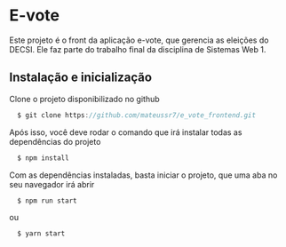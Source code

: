 # E-vote

Este projeto é o front da aplicação e-vote, que gerencia as eleições do DECSI. Ele faz parte do trabalho final da disciplina de Sistemas Web 1.


## Instalação e inicialização

Clone o projeto disponibilizado no github

```Typescript
  $ git clone https://github.com/mateussr7/e_vote_frontend.git
```

Após isso, você deve rodar o comando que irá instalar todas as dependências do projeto

```Typescript
  $ npm install
```

Com as dependências instaladas, basta iniciar o projeto, que uma aba no seu navegador irá abrir

```Typescript
  $ npm run start 
```

ou

```Typescript
  $ yarn start 
```
